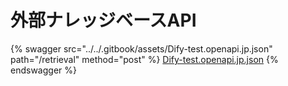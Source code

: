 # 外部ナレッジベースAPI

{% swagger src="../../.gitbook/assets/Dify-test.openapi.jp.json" path="/retrieval" method="post" %}
[Dify-test.openapi.jp.json](../../.gitbook/assets/Dify-test.openapi.jp.json)
{% endswagger %}